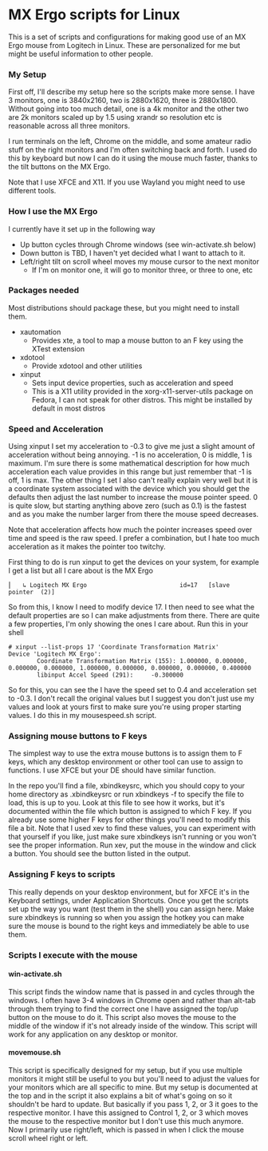MX Ergo scripts for Linux
================

This is a set of scripts and configurations for making good use of an MX Ergo mouse from Logitech in Linux.  These are personalized for me but might be useful information to other people.

### My Setup
First off, I'll describe my setup here so the scripts make more sense.  I have 3 monitors, one is 3840x2160, two is 2880x1620, three is 2880x1800.  Without going into too much detail, one is a 4k monitor and the other two are 2k monitors scaled up by 1.5 using xrandr so resolution etc is reasonable across all three monitors.  

I run terminals on the left, Chrome on the middle, and some amateur radio stuff on the right monitors and I'm often switching back and forth.  I used do this by keyboard but now I can do it using the mouse much faster, thanks to the tilt buttons on the MX Ergo.

Note that I use XFCE and X11.  If you use Wayland you might need to use different tools.

### How I use the MX Ergo
I currently have it set up in the following way
  * Up button cycles through Chrome windows (see win-activate.sh below)
  * Down button is TBD, I haven't yet decided what I want to attach to it.
  * Left/right tilt on scroll wheel moves my mouse cursor to the next monitor
    * If I'm on monitor one, it will go to monitor three, or three to one, etc

### Packages needed
Most distributions should package these, but you might need to install them.  
  * xautomation
    * Provides xte, a tool to map a mouse button to an F key using the XTest extension
  * xdotool
    * Provide xdotool and other utilities
  * xinput
    * Sets input device properties, such as acceleration and speed
    * This is a X11 utility provided in the xorg-x11-server-utils package on Fedora, I can not speak for other distros.  This might be installed by default in most distros

### Speed and Acceleration
Using xinput I set my acceleration to -0.3 to give me just a slight amount of acceleration without being annoying.  -1 is no acceleration, 0 is middle, 1 is maximum.  I'm sure there is some mathematical description for how much acceleration each value provides in this range but just remember that -1 is off, 1 is max.  The other thing I set I also can't really explain very well but it is a coordinate system associated with the device which you should get the defaults then adjust the last number to increase the mouse pointer speed.  0 is quite slow, but starting anything above zero (such as 0.1) is the fastest and as you make the number larger from there the mouse speed decreases.

Note that acceleration affects how much the pointer increases speed over time and speed is the raw speed.  I prefer a combination, but I hate too much acceleration as it makes the pointer too twitchy.

First thing to do is run xinput to get the devices on your system, for example I get a list but all I care about is the MX Ergo

<pre><code>⎜   ↳ Logitech MX Ergo                          id=17   [slave  pointer  (2)]</code></pre>

So from this, I know I need to modify device 17.  I then need to see what the default properties are so I can make adjustments from there.  There are quite a few properties, I'm only showing the ones I care about.  Run this in your shell

<pre><code># xinput --list-props 17 'Coordinate Transformation Matrix'
Device 'Logitech MX Ergo':  
        Coordinate Transformation Matrix (155): 1.000000, 0.000000, 0.000000, 0.000000, 1.000000, 0.000000, 0.000000, 0.000000, 0.400000  
        libinput Accel Speed (291):     -0.300000</code></pre>

So for this, you can see the I have the speed set to 0.4 and acceleration set to -0.3.  I don't recall the original values but I suggest you don't just use my values and look at yours first to make sure you're using proper starting values.  I do this in my mousespeed.sh script.

### Assigning mouse buttons to F keys
The simplest way to use the extra mouse buttons is to assign them to F keys, which any desktop environment or other tool can use to assign to functions.  I use XFCE but your DE should have similar function.

In the repo you'll find a file, xbindkeysrc, which you should copy to your home directory as .xbindkeysrc or run xbindkeys -f to specify the file to load, this is up to you.  Look at this file to see how it works, but it's documented within the file which button is assigned to which F key.  If you already use some higher F keys for other things you'll need to modify this file a bit.  Note that I used xev to find these values, you can experiment with that yourself if you like, just make sure xbindkeys isn't running or you won't see the proper information.  Run xev, put the mouse in the window and click a button.  You should see the button listed in the output.

### Assigning F keys to scripts
This really depends on your desktop environment, but for XFCE it's in the Keyboard settings, under Application Shortcuts.  Once you get the scripts set up the way you want (test them in the shell) you can assign here.  Make sure xbindkeys is running so when you assign the hotkey you can make sure the mouse is bound to the right keys and immediately be able to use them.

### Scripts I execute with the mouse

#### win-activate.sh
This script finds the window name that is passed in and cycles through the windows.  I often have 3-4 windows in Chrome open and rather than alt-tab through them trying to find the correct one I have assigned the top/up button on the mouse to do it.  This script also moves the mouse to the middle of the window if it's not already inside of the window.  This script will work for any application on any desktop or monitor.

#### movemouse.sh
This script is specifically designed for my setup, but if you use multiple monitors it might still be useful to you but you'll need to adjust the values for your monitors which are all specific to mine.  But my setup is documented at the top and in the script it also explains a bit of what's going on so it shouldn't be hard to update.  But basically if you pass 1, 2, or 3 it goes to the respective monitor.  I have this assigned to Control 1, 2, or 3 which moves the mouse to the respective monitor but I don't use this much anymore.  Now I primarily use right/left, which is passed in when I click the mouse scroll wheel right or left.
